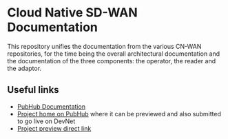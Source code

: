 # Cloud Native SD-WAN Documentation

This repository unifies the documentation from the various CN-WAN repositories,
for the time being the overall architectural documentation and the
documentation of the three components: the operator, the reader and the
adaptor.

## Useful links

- [PubHub Documentation](https://pubhub.cisco.com/preview/579/new/)
- [Project home on PubHub](https://pubhub.cisco.com/detail/2897/) where it can be previewed and also submitted to go live on DevNet
- [Project preview direct link](https://testing-developer.cisco.com/pubhub/docs/2897/new/)

